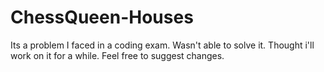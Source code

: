 # ChessQueen-Houses
Its a problem I faced in a coding exam. Wasn't able to solve it. Thought i'll work on it for a while. Feel free to suggest changes. 
